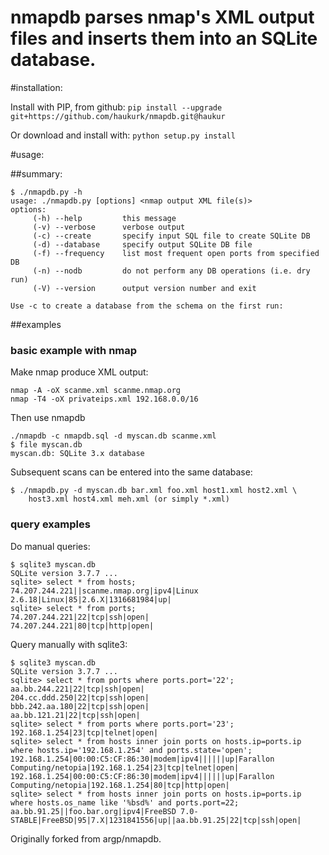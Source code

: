 nmapdb parses nmap's XML output files and inserts them into an SQLite database.
====================

#installation:

Install with PIP, from github:
```pip install --upgrade git+https://github.com/haukurk/nmapdb.git@haukur```

Or download and install with:
```python setup.py install```

#usage:

##summary:
```
$ ./nmapdb.py -h
usage: ./nmapdb.py [options] <nmap output XML file(s)>
options:
     (-h) --help         this message
     (-v) --verbose      verbose output
     (-c) --create       specify input SQL file to create SQLite DB
     (-d) --database     specify output SQLite DB file
     (-f) --frequency    list most frequent open ports from specified DB
     (-n) --nodb         do not perform any DB operations (i.e. dry run)
     (-V) --version      output version number and exit

Use -c to create a database from the schema on the first run:
```

##examples

### basic example with nmap

Make nmap produce XML output:
```
nmap -A -oX scanme.xml scanme.nmap.org
nmap -T4 -oX privateips.xml 192.168.0.0/16
```

Then use nmapdb
```
./nmapdb -c nmapdb.sql -d myscan.db scanme.xml
$ file myscan.db
myscan.db: SQLite 3.x database
```

Subsequent scans can be entered into the same database:
```
$ ./nmapdb.py -d myscan.db bar.xml foo.xml host1.xml host2.xml \
    host3.xml host4.xml meh.xml (or simply *.xml)
```

### query examples

Do manual queries:

```
$ sqlite3 myscan.db
SQLite version 3.7.7 ...
sqlite> select * from hosts;
74.207.244.221||scanme.nmap.org|ipv4|Linux 2.6.18|Linux|85|2.6.X|1316681984|up|
sqlite> select * from ports;
74.207.244.221|22|tcp|ssh|open|
74.207.244.221|80|tcp|http|open|
```

Query manually with sqlite3:

```
$ sqlite3 myscan.db
SQLite version 3.7.7 ...
sqlite> select * from ports where ports.port='22';
aa.bb.244.221|22|tcp|ssh|open|
204.cc.ddd.250|22|tcp|ssh|open|
bbb.242.aa.180|22|tcp|ssh|open|
aa.bb.121.21|22|tcp|ssh|open|
sqlite> select * from ports where ports.port='23';
192.168.1.254|23|tcp|telnet|open|
sqlite> select * from hosts inner join ports on hosts.ip=ports.ip where hosts.ip='192.168.1.254' and ports.state='open';
192.168.1.254|00:00:C5:CF:86:30|modem|ipv4||||||up|Farallon Computing/netopia|192.168.1.254|23|tcp|telnet|open|
192.168.1.254|00:00:C5:CF:86:30|modem|ipv4||||||up|Farallon Computing/netopia|192.168.1.254|80|tcp|http|open|
sqlite> select * from hosts inner join ports on hosts.ip=ports.ip where hosts.os_name like '%bsd%' and ports.port=22;
aa.bb.91.25||foo.bar.org|ipv4|FreeBSD 7.0-STABLE|FreeBSD|95|7.X|1231841556|up||aa.bb.91.25|22|tcp|ssh|open|
```

Originally forked from argp/nmapdb.

